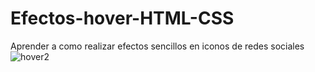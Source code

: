 # Efectos-hover-HTML-CSS
Aprender a como realizar efectos sencillos en iconos de redes sociales
![hover2](https://user-images.githubusercontent.com/85034795/147352226-85d08b01-7ce7-4bda-8e49-300213739ec0.png)
